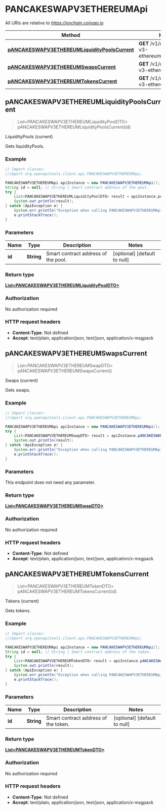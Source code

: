 # PANCAKESWAPV3ETHEREUMApi

All URIs are relative to *https://onchain.coinapi.io*

Method | HTTP request | Description
------------- | ------------- | -------------
[**pANCAKESWAPV3ETHEREUMLiquidityPoolsCurrent**](PANCAKESWAPV3ETHEREUMApi.md#pANCAKESWAPV3ETHEREUMLiquidityPoolsCurrent) | **GET** /v1/dapps/pancakeswap-v3-ethereum/liquidityPools/current | LiquidityPools (current)
[**pANCAKESWAPV3ETHEREUMSwapsCurrent**](PANCAKESWAPV3ETHEREUMApi.md#pANCAKESWAPV3ETHEREUMSwapsCurrent) | **GET** /v1/dapps/pancakeswap-v3-ethereum/swaps/current | Swaps (current)
[**pANCAKESWAPV3ETHEREUMTokensCurrent**](PANCAKESWAPV3ETHEREUMApi.md#pANCAKESWAPV3ETHEREUMTokensCurrent) | **GET** /v1/dapps/pancakeswap-v3-ethereum/tokens/current | Tokens (current)



## pANCAKESWAPV3ETHEREUMLiquidityPoolsCurrent

> List&lt;PANCAKESWAPV3ETHEREUMLiquidityPoolDTO&gt; pANCAKESWAPV3ETHEREUMLiquidityPoolsCurrent(id)

LiquidityPools (current)

Gets liquidityPools.

### Example

```java
// Import classes:
//import org.openapitools.client.api.PANCAKESWAPV3ETHEREUMApi;

PANCAKESWAPV3ETHEREUMApi apiInstance = new PANCAKESWAPV3ETHEREUMApi();
String id = null; // String | Smart contract address of the pool.
try {
    List<PANCAKESWAPV3ETHEREUMLiquidityPoolDTO> result = apiInstance.pANCAKESWAPV3ETHEREUMLiquidityPoolsCurrent(id);
    System.out.println(result);
} catch (ApiException e) {
    System.err.println("Exception when calling PANCAKESWAPV3ETHEREUMApi#pANCAKESWAPV3ETHEREUMLiquidityPoolsCurrent");
    e.printStackTrace();
}
```

### Parameters


Name | Type | Description  | Notes
------------- | ------------- | ------------- | -------------
 **id** | **String**| Smart contract address of the pool. | [optional] [default to null]

### Return type

[**List&lt;PANCAKESWAPV3ETHEREUMLiquidityPoolDTO&gt;**](PANCAKESWAPV3ETHEREUMLiquidityPoolDTO.md)

### Authorization

No authorization required

### HTTP request headers

- **Content-Type**: Not defined
- **Accept**: text/plain, application/json, text/json, application/x-msgpack


## pANCAKESWAPV3ETHEREUMSwapsCurrent

> List&lt;PANCAKESWAPV3ETHEREUMSwapDTO&gt; pANCAKESWAPV3ETHEREUMSwapsCurrent()

Swaps (current)

Gets swaps.

### Example

```java
// Import classes:
//import org.openapitools.client.api.PANCAKESWAPV3ETHEREUMApi;

PANCAKESWAPV3ETHEREUMApi apiInstance = new PANCAKESWAPV3ETHEREUMApi();
try {
    List<PANCAKESWAPV3ETHEREUMSwapDTO> result = apiInstance.pANCAKESWAPV3ETHEREUMSwapsCurrent();
    System.out.println(result);
} catch (ApiException e) {
    System.err.println("Exception when calling PANCAKESWAPV3ETHEREUMApi#pANCAKESWAPV3ETHEREUMSwapsCurrent");
    e.printStackTrace();
}
```

### Parameters

This endpoint does not need any parameter.

### Return type

[**List&lt;PANCAKESWAPV3ETHEREUMSwapDTO&gt;**](PANCAKESWAPV3ETHEREUMSwapDTO.md)

### Authorization

No authorization required

### HTTP request headers

- **Content-Type**: Not defined
- **Accept**: text/plain, application/json, text/json, application/x-msgpack


## pANCAKESWAPV3ETHEREUMTokensCurrent

> List&lt;PANCAKESWAPV3ETHEREUMTokenDTO&gt; pANCAKESWAPV3ETHEREUMTokensCurrent(id)

Tokens (current)

Gets tokens.

### Example

```java
// Import classes:
//import org.openapitools.client.api.PANCAKESWAPV3ETHEREUMApi;

PANCAKESWAPV3ETHEREUMApi apiInstance = new PANCAKESWAPV3ETHEREUMApi();
String id = null; // String | Smart contract address of the token.
try {
    List<PANCAKESWAPV3ETHEREUMTokenDTO> result = apiInstance.pANCAKESWAPV3ETHEREUMTokensCurrent(id);
    System.out.println(result);
} catch (ApiException e) {
    System.err.println("Exception when calling PANCAKESWAPV3ETHEREUMApi#pANCAKESWAPV3ETHEREUMTokensCurrent");
    e.printStackTrace();
}
```

### Parameters


Name | Type | Description  | Notes
------------- | ------------- | ------------- | -------------
 **id** | **String**| Smart contract address of the token. | [optional] [default to null]

### Return type

[**List&lt;PANCAKESWAPV3ETHEREUMTokenDTO&gt;**](PANCAKESWAPV3ETHEREUMTokenDTO.md)

### Authorization

No authorization required

### HTTP request headers

- **Content-Type**: Not defined
- **Accept**: text/plain, application/json, text/json, application/x-msgpack

